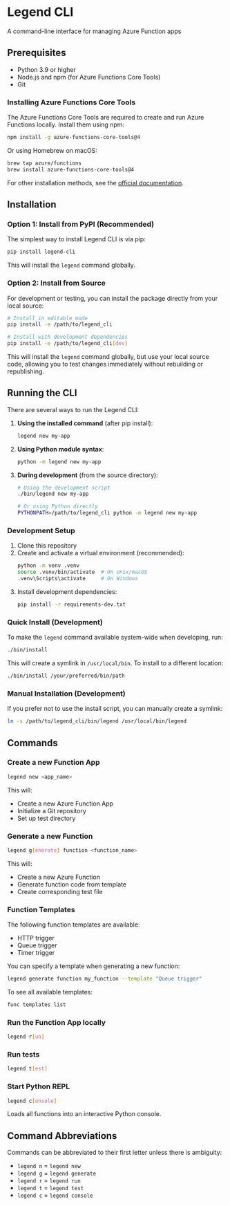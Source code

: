 # Legend CLI

A command-line interface for managing Azure Function apps

## Prerequisites

- Python 3.9 or higher
- Node.js and npm (for Azure Functions Core Tools)
- Git

### Installing Azure Functions Core Tools

The Azure Functions Core Tools are required to create and run Azure Functions locally. Install them using npm:

```bash
npm install -g azure-functions-core-tools@4
```

Or using Homebrew on macOS:

```bash
brew tap azure/functions
brew install azure-functions-core-tools@4
```

For other installation methods, see the [official documentation](https://learn.microsoft.com/en-us/azure/azure-functions/functions-run-local).

## Installation

### Option 1: Install from PyPI (Recommended)

The simplest way to install Legend CLI is via pip:

```bash
pip install legend-cli
```

This will install the `legend` command globally.

### Option 2: Install from Source

For development or testing, you can install the package directly from your local source:

```bash
# Install in editable mode
pip install -e /path/to/legend_cli

# Install with development dependencies
pip install -e /path/to/legend_cli[dev]
```

This will install the `legend` command globally, but use your local source code, allowing you to test changes immediately without rebuilding or republishing.

## Running the CLI

There are several ways to run the Legend CLI:

1. **Using the installed command** (after pip install):
   ```bash
   legend new my-app
   ```

2. **Using Python module syntax**:
   ```bash
   python -m legend new my-app
   ```

3. **During development** (from the source directory):
   ```bash
   # Using the development script
   ./bin/legend new my-app
   
   # Or using Python directly
   PYTHONPATH=/path/to/legend_cli python -m legend new my-app
   ```

### Development Setup

1. Clone this repository
2. Create and activate a virtual environment (recommended):
   ```bash
   python -m venv .venv
   source .venv/bin/activate  # On Unix/macOS
   .venv\Scripts\activate     # On Windows
   ```
3. Install development dependencies:
   ```bash
   pip install -r requirements-dev.txt
   ```

### Quick Install (Development)

To make the `legend` command available system-wide when developing, run:

```bash
./bin/install
```

This will create a symlink in `/usr/local/bin`. To install to a different location:

```bash
./bin/install /your/preferred/bin/path
```

### Manual Installation (Development)

If you prefer not to use the install script, you can manually create a symlink:

```bash
ln -s /path/to/legend_cli/bin/legend /usr/local/bin/legend
```

## Commands

### Create a new Function App

```bash
legend new <app_name>
```

This will:
- Create a new Azure Function App
- Initialize a Git repository
- Set up test directory

### Generate a new Function

```bash
legend g[enerate] function <function_name>
```

This will:
- Create a new Azure Function
- Generate function code from template
- Create corresponding test file

### Function Templates

The following function templates are available:

* HTTP trigger
* Queue trigger
* Timer trigger

You can specify a template when generating a new function:

```bash
legend generate function my_function --template "Queue trigger"
```

To see all available templates:

```bash
func templates list
```

### Run the Function App locally

```bash
legend r[un]
```

### Run tests

```bash
legend t[est]
```

### Start Python REPL

```bash
legend c[onsole]
```

Loads all functions into an interactive Python console.

## Command Abbreviations

Commands can be abbreviated to their first letter unless there is ambiguity:
- `legend n` = `legend new`
- `legend g` = `legend generate`
- `legend r` = `legend run`
- `legend t` = `legend test`
- `legend c` = `legend console`
